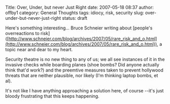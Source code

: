 Title: Over, Under, but never Just Right
date: 2007-05-18 08:37
author: offby1
category: General Thoughts
tags: idiocy, risk, security
slug: over-under-but-never-just-right
status: draft

Here's something interesting\... Bruce Schneier writing about \[people's overreactions to risk\]([http://www.schneier.com/blog/archives/2007/05/rare_risk_and_o.html](http://www.schneier.com/blog/archives/2007/05/rare_risk_and_o.html)), a topic near and dear to my heart.

Security theatre is no new thing to any of us; we all see instances of it in the invasive checks while boarding planes (shoe bombs? Did anyone actually think that'd work?) and the preemtive measures taken to prevent hollywood threats that are neither plausible, nor likely (I'm thinking laptop bombs, et al).

It's not like I have anything approaching a solution here, of course \--it's just bloody frustrating that this keeps happening.
